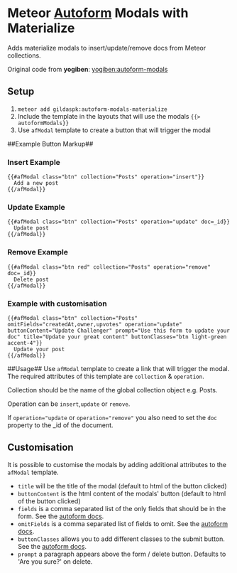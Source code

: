 Meteor [Autoform](https://github.com/aldeed/meteor-autoform) Modals with Materialize
======================

Adds materialize modals to insert/update/remove docs from Meteor collections.

Original code from **yogiben**:
[yogiben:autoform-modals](https://github.com/yogiben/meteor-autoform-modals)

## Setup ##

1. ```meteor add gildaspk:autoform-modals-materialize```
2. Include the template in the layouts that will use the modals `{{> autoformModals}}`
3. Use `afModal` template to create a button that will trigger the modal


##Example Button Markup##
### Insert Example ###
```
{{#afModal class="btn" collection="Posts" operation="insert"}}
  Add a new post
{{/afModal}}
```
### Update Example ###
```
{{#afModal class="btn" collection="Posts" operation="update" doc=_id}}
  Update post
{{/afModal}}
```
### Remove Example ###
```
{{#afModal class="btn red" collection="Posts" operation="remove" doc=_id}}
  Delete post
{{/afModal}}
```
### Example with customisation ###
```
{{#afModal class="btn" collection="Posts" omitFields="createdAt,owner,upvotes" operation="update" buttonContent="Update Challenger" prompt="Use this form to update your doc" title="Update your great content" buttonClasses="btn light-green accent-4"}}
  Update your post
{{/afModal}}
```
##Usage##
Use `afModal` template to create a link that will trigger the modal.
The required attributes of this template are ``collection`` & ``operation``.

Collection should be the name of the global collection object e.g. Posts.

Operation can be ```insert```,```update``` or ```remove```.

If ```operation="update``` or ```operation="remove"``` you also need to set the ```doc``` property to the _id of the document.

## Customisation ##
It is possible to customise the modals by adding additional attributes to the `afModal` template.
* ```title``` will be the title of the modal (default to html of the button clicked)
* ```buttonContent``` is the html content of the modals' button (default to html of the button clicked)
* ```fields``` is a comma separated list of the only fields that should be in the form. See the [autoform docs](https://github.com/aldeed/meteor-autoform).
* ```omitFields``` is a comma separated list of fields to omit. See the [autoform docs](https://github.com/aldeed/meteor-autoform).
* ```buttonClasses``` allows you to add different classes to the submit button. See the [autoform docs](https://github.com/aldeed/meteor-autoform).
* ```prompt``` a paragraph appears above the form / delete button. Defaults to 'Are you sure?' on delete.
